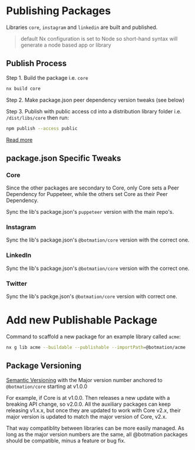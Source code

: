 # Publishing Packages

Libraries `core`, `instagram` and `linkedin` are built and published.

> default Nx configuration is set to Node so short-hand syntax will generate a node based app or library

## Publish Process

Step 1. Build the package i.e. `core`

```bash
nx build core
```

Step 2. Make package.json peer dependency version tweaks (see below)

Step 3. Publish with public access
cd into a distribution library folder i.e. `/dist/libs/core` then run:
```bash
npm publish --access public
```
[Read more](https://docs.npmjs.com/creating-and-publishing-scoped-public-packages#publishing-scoped-public-packages)


## package.json Specific Tweaks

### Core

Since the other packages are secondary to Core, only Core sets a Peer Dependency for Puppeteer, while the others set Core as their Peer Dependency.

Sync the lib's package.json's `puppeteer` version with the main repo's.

### Instagram

Sync the lib's package.json's `@botmation/core` version with the correct one.

### LinkedIn

Sync the lib's package.json's `@botmation/core` version with the correct one.

### Twitter

Sync the lib's packge.json's `@botmation/core` version with correct one.

# Add new Publishable Package

Command to scaffold a new package for an example library called `acme`:
```bash
nx g lib acme --buildable --publishable --importPath=@botmation/acme
```
## Package Versioning

[Semantic Versioning](https://semver.org/) with the Major version number anchored to `@botmation/core` starting at v1.0.0

For example, if Core is at v1.0.0. Then releases a new update with a breaking API change, so v2.0.0. All the auxiliary packages can keep releasing v1.x.x, but once they are updated to work with Core v2.x, their major version is updated to match the major version of Core, v2.x.

That way compatiblity between libraries can be more easily managed. As long as the major version numbers are the same, all @botmation packages should be compatible, minus a feature or bug fix.
